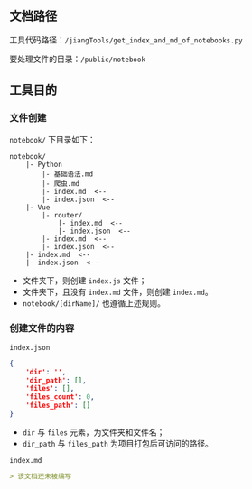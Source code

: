 ## 文档路径

工具代码路径：`/jiangTools/get_index_and_md_of_notebooks.py`

要处理文件的目录：`/public/notebook`



## 工具目的

### 文件创建

`notebook/` 下目录如下：

```text
notebook/
	|- Python
		|- 基础语法.md
		|- 爬虫.md
		|- index.md  <--
		|- index.json  <--
	|- Vue
		|- router/
			|- index.md  <--
			|- index.json  <--
		|- index.md  <--
		|- index.json  <--
	|- index.md  <--
	|- index.json  <--
```

- 文件夹下，则创建 `index.js` 文件；
- 文件夹下，且没有 `index.md` 文件，则创建 `index.md`。
- `notebook/[dirName]/` 也遵循上述规则。



### 创建文件的内容

`index.json`

```json
{
	'dir': '',
    'dir_path': [],
    'files': [],
    'files_count': 0,
    'files_path': []
}
```

- `dir` 与 `files` 元素，为文件夹和文件名；
- `dir_path` 与 `files_path` 为项目打包后可访问的路径。



`index.md`

```markdown
> 该文档还未被编写
```

